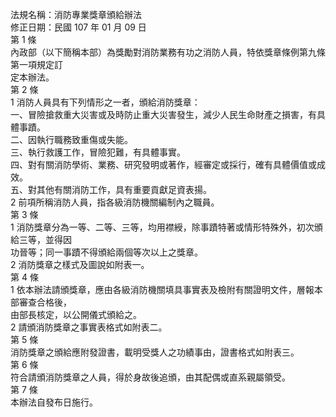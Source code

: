 法規名稱：消防專業獎章頒給辦法  
修正日期：民國 107 年 01 月 09 日  
第 1 條  
內政部（以下簡稱本部）為獎勵對消防業務有功之消防人員，特依獎章條例第九條第一項規定訂  
定本辦法。  
第 2 條  
1 消防人員具有下列情形之一者，頒給消防獎章：  
一、冒險搶救重大災害或及時防止重大災害發生，減少人民生命財產之損害，有具體事蹟。  
二、因執行職務致重傷或失能。  
三、執行救護工作，冒險犯難，有具體事實。  
四、對有關消防學術、業務、研究發明或著作，經審定或採行，確有具體價值或成效。  
五、對其他有關消防工作，具有重要貢獻足資表揚。  
2 前項所稱消防人員，指各級消防機關編制內之職員。  
第 3 條  
1 消防獎章分為一等、二等、三等，均用襟綬，除事蹟特著或情形特殊外，初次頒給三等，並得因  
功晉等；同一事蹟不得頒給兩個等次以上之獎章。  
2 消防獎章之樣式及圖說如附表一。  
第 4 條  
1 依本辦法請頒獎章，應由各級消防機關填具事實表及檢附有關證明文件，層報本部審查合格後，  
由部長核定，以公開儀式頒給之。  
2 請頒消防獎章之事實表格式如附表二。  
第 5 條  
消防獎章之頒給應附發證書，載明受獎人之功績事由，證書格式如附表三。  
第 6 條  
符合請頒消防獎章之人員，得於身故後追頒，由其配偶或直系親屬領受。  
第 7 條  
本辦法自發布日施行。  


